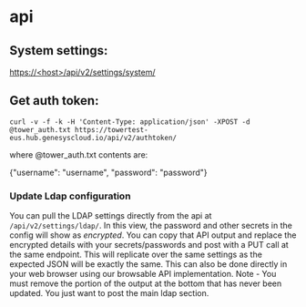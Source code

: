 # api

## System settings:

[https://\<host>/api/v2/settings/system/](https://\<host>/api/v2/settings/system/)

## Get auth token:

`curl -v -f -k -H 'Content-Type: application/json' -XPOST -d @tower_auth.txt https://towertest-eus.hub.genesyscloud.io/api/v2/authtoken/`

where @tower\_auth.txt contents are:

{"username": "username", "password": "password"}

### Update Ldap configuration

You can pull the LDAP settings directly from the api at `/api/v2/settings/ldap/`. In this view, the password and other secrets in the config will show as $encrypted$. You can copy that API output and replace the encrypted details with your secrets/passwords and post with a PUT call at the same endpoint. This will replicate over the same settings as the expected JSON will be exactly the same. This can also be done directly in your web browser using our browsable API implementation.  Note - You must remove the portion of the output at the bottom that has never been updated.  You just want to post the main ldap section.
